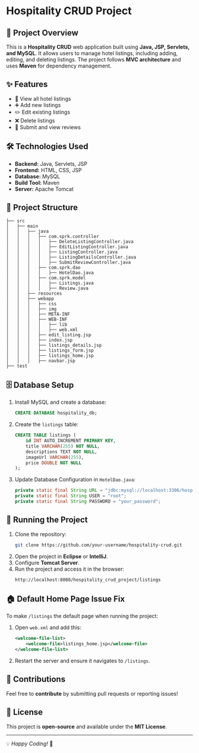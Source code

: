 # Hospitality CRUD Project

## 📌 Project Overview
This is a **Hospitality CRUD** web application built using **Java, JSP, Servlets, and MySQL**. It allows users to manage hotel listings, including adding, editing, and deleting listings. The project follows **MVC architecture** and uses **Maven** for dependency management.

## ✨ Features
- 🏨 View all hotel listings
- ➕ Add new listings
- ✏️ Edit existing listings
- ❌ Delete listings
- 💬 Submit and view reviews

## 🛠 Technologies Used
- **Backend:** Java, Servlets, JSP
- **Frontend:** HTML, CSS, JSP
- **Database:** MySQL
- **Build Tool:** Maven
- **Server:** Apache Tomcat

## 📂 Project Structure
```plaintext
├── src
│   ├── main
│   │   ├── java
│   │   │   ├── com.sprk.controller
│   │   │   │   ├── DeleteListingController.java
│   │   │   │   ├── EditListingController.java
│   │   │   │   ├── ListingController.java
│   │   │   │   ├── ListingDetailsController.java
│   │   │   │   ├── SubmitReviewController.java
│   │   │   ├── com.sprk.dao
│   │   │   │   ├── HotelDao.java
│   │   │   ├── com.sprk.model
│   │   │   │   ├── Listings.java
│   │   │   │   ├── Review.java
│   │   ├── resources
│   │   ├── webapp
│   │   │   ├── css
│   │   │   ├── img
│   │   │   ├── META-INF
│   │   │   ├── WEB-INF
│   │   │   │   ├── lib
│   │   │   │   ├── web.xml
│   │   │   ├── edit_listing.jsp
│   │   │   ├── index.jsp
│   │   │   ├── listings_details.jsp
│   │   │   ├── listings_form.jsp
│   │   │   ├── listings_home.jsp
│   │   │   ├── navbar.jsp
├── test
```

## 🗄️ Database Setup
1. Install MySQL and create a database:
   ```sql
   CREATE DATABASE hospitality_db;
   ```
2. Create the `listings` table:
   ```sql
   CREATE TABLE listings (
       id INT AUTO_INCREMENT PRIMARY KEY,
       title VARCHAR(255) NOT NULL,
       descriptions TEXT NOT NULL,
       imageUrl VARCHAR(255),
       price DOUBLE NOT NULL
   );
   ```
3. Update Database Configuration in `HotelDao.java`:
   ```java
   private static final String URL = "jdbc:mysql://localhost:3306/hospitality_db";
   private static final String USER = "root";
   private static final String PASSWORD = "your_password";
   ```

## 🚀 Running the Project
1. Clone the repository:
   ```sh
   git clone https://github.com/your-username/hospitality-crud.git
   ```
2. Open the project in **Eclipse** or **IntelliJ**.
3. Configure **Tomcat Server**.
4. Run the project and access it in the browser:
   ```sh
   http://localhost:8080/hospitality_crud_project/listings
   ```

## 🏠 Default Home Page Issue Fix
To make `/listings` the default page when running the project:
1. Open `web.xml` and add this:
   ```xml
   <welcome-file-list>
       <welcome-file>listings_home.jsp</welcome-file>
   </welcome-file-list>
   ```
2. Restart the server and ensure it navigates to `/listings`.

## 🤝 Contributions
Feel free to **contribute** by submitting pull requests or reporting issues!

## 📜 License
This project is **open-source** and available under the **MIT License**.

---
💡 *Happy Coding!* 🎉

